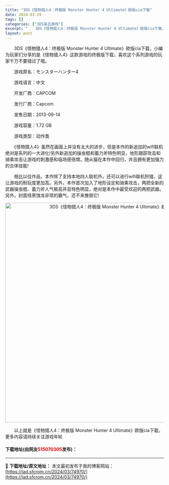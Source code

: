 ```yaml
---
title: "3DS《怪物猎人4：终极版 Monster Hunter 4 Ultimate》欧版cia下载"
date: 2024-03-29
tags: []
categories: ["3DS英日游戏"]
excerpt: "　　3DS《怪物猎人4：终极版 Monster Hunter 4 Ultimate》欧版cia下载，小编为玩家们分享的是《怪物猎人4》这款游戏的终极版下载，喜欢这个系列游戏的玩家千万不要错过了哦。 　　游戏原名：モンスターハンター4 　　游戏语言：中文 　　开发厂商：CAPCOM 　　发行厂商：Ca&hellip;"
layout: post
---
```


 <p>　　3DS《怪物猎人4：终极版 Monster Hunter 4 Ultimate》欧版cia下载，小编为玩家们分享的是《怪物猎人4》这款游戏的终极版下载，喜欢这个系列游戏的玩家千万不要错过了哦。</p> <p>　　游戏原名：モンスターハンター4</p> <p>　　游戏语言：中文</p> <p>　　开发厂商：CAPCOM</p> <p>　　发行厂商：Capcom</p> <p>　　发售日期：2013-09-14</p> <p>　　游戏容量：1.72 GB</p> <p>　　游戏类型：动作类</p> <p>　　《怪物猎人4》虽然在画面上并没有太大的进步，但是本作的新追加的wifi联机绝对是系列的一大进化!另外新追加的操虫棍和蓄力斧特色明显，地形跟踪攻击和骑乘攻击让游戏的刺激感和临场感倍增。随从猫在本作中回归，并且拥有更加强力的合体技能!</p> <p>　　相比以往作品，本作除了支持本地四人联机外，还可以进行wifi联机狩猎，这让游戏的耐玩度更加高。另外，本作首次加入了地形设定和骑乘攻击，两把全新的武器操虫棍、蓄力斧人气极高并且特色明显，绝对是本作中最受欢迎的两把武器。另外，封面怪黑蚀龙非常的霸气，还不来推倒它!</p> <p align="center"><img align="" border="0" src="https://lad.sfcrom.cn/wp-content/uploads/2024/03/20240329_660633eb03129.jpg" width="697" alt="3DS《怪物猎人4：终极版 Monster Hunter 4 Ultimate》欧版cia下载" /></p> <p>　　以上就是《怪物猎人4：终极版 Monster Hunter 4 Ultimate》欧版cia下载，更多内容请持续关注游戏年轮</p> <p><h4>下载地址(由网友<font color="red">515070305</font>发布)：</h4></p> 

---
📖 **下载地址/原文地址：** 本文最初发布于我的博客网站：[https://lad.sfcrom.cn/2024/03/74970/](https://lad.sfcrom.cn/2024/03/74970/)
